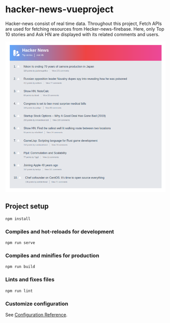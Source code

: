 # hacker-news-vueproject

Hacker-news consist of real time data. Throughout this project, Fetch APIs are used for fetching resources from Hecker-news-firebase. Here, only Top 10 stories and Ask HN are displayed with its related comments and users. 

![](images/hackervue.png)

## Project setup
```
npm install
```

### Compiles and hot-reloads for development
```
npm run serve
```

### Compiles and minifies for production
```
npm run build
```

### Lints and fixes files
```
npm run lint
```

### Customize configuration
See [Configuration Reference](https://cli.vuejs.org/config/).
